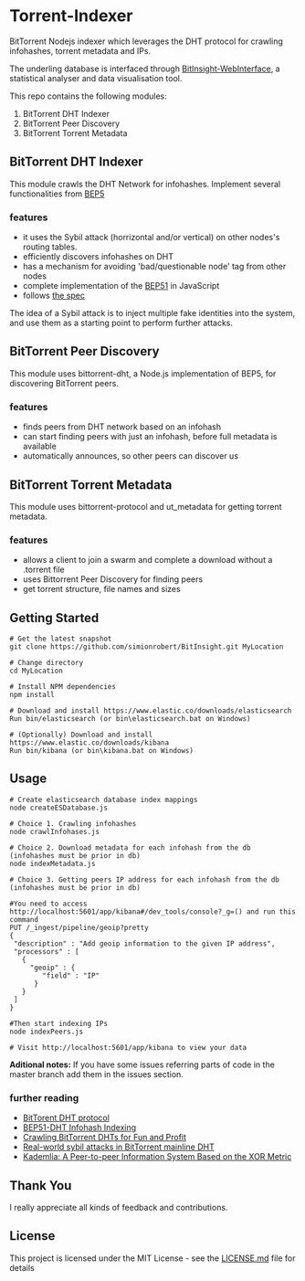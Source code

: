 # Torrent-Indexer
BitTorrent Nodejs indexer which leverages the DHT protocol for crawling infohashes, torrent metadata and IPs.

The underling database is interfaced through [BitInsight-WebInterface](https://github.com/simionrobert/BitInsight-WebInterface.git),
a statistical analyser and data visualisation tool.

This repo contains the following modules:

1. BitTorrent DHT Indexer
2. BitTorrent Peer Discovery
3. BitTorrent Torrent Metadata

## BitTorrent DHT Indexer

This module crawls the DHT Network for infohashes. Implement several functionalities from [BEP5](http://www.bittorrent.org/beps/bep_0005.html)

### features
* it uses the Sybil attack (horrizontal and/or vertical) on other nodes's routing tables. 
* efficiently discovers infohashes on DHT
* has a mechanism for avoiding 'bad/questionable node' tag from other nodes
* complete implementation of the [BEP51](http://www.bittorrent.org/beps/bep_0051.html) in JavaScript
* follows [the spec](http://www.bittorrent.org/beps/bep_0051.html)

The idea of a Sybil attack is to inject multiple fake identities into the system, and use them as a starting point to perform further attacks.

## BitTorrent Peer Discovery

This module uses bittorrent-dht, a Node.js implementation of BEP5, for discovering BitTorrent peers.

### features
* finds peers from DHT network based on an infohash
* can start finding peers with just an infohash, before full metadata is available
* automatically announces, so other peers can discover us

## BitTorrent Torrent Metadata

This module uses bittorrent-protocol and ut_metadata for getting torrent metadata.

### features
* allows a client to join a swarm and complete a download without a .torrent file
* uses Bittorrent Peer Discovery for finding peers
* get torrent structure, file names and sizes

## Getting Started

```
# Get the latest snapshot
git clone https://github.com/simionrobert/BitInsight.git MyLocation

# Change directory
cd MyLocation

# Install NPM dependencies
npm install

# Download and install https://www.elastic.co/downloads/elasticsearch 
Run bin/elasticsearch (or bin\elasticsearch.bat on Windows)

# (Optionally) Download and install https://www.elastic.co/downloads/kibana
Run bin/kibana (or bin\kibana.bat on Windows)
```

## Usage

```
# Create elasticsearch database index mappings
node createESDatabase.js

# Choice 1. Crawling infohashes
node crawlInfohases.js

# Choice 2. Download metadata for each infohash from the db (infohashes must be prior in db)
node indexMetadata.js

# Choice 3. Getting peers IP address for each infohash from the db (infohashes must be prior in db)

#You need to access http://localhost:5601/app/kibana#/dev_tools/console?_g=() and run this command
PUT /_ingest/pipeline/geoip?pretty
{
 "description" : "Add geoip information to the given IP address",
 "processors" : [
   {
     "geoip" : {
        "field" : "IP"
      }
   }
 ]
}

#Then start indexing IPs
node indexPeers.js

# Visit http://localhost:5601/app/kibana to view your data
```

**Aditional notes:**
If you have some issues referring parts of code in the master branch add them in the issues section.

### further reading
* [BitTorent DHT protocol](http://www.bittorrent.org/beps/bep_0005.html)
* [BEP51-DHT Infohash Indexing](http://www.bittorrent.org/beps/bep_0051.html)
* [Crawling BitTorrent DHTs for Fun and Profit](https://www.usenix.org/legacy/event/woot10/tech/full_papers/Wolchok.pdf)
* [Real-world sybil attacks in BitTorrent mainline DHT](https://www.researchgate.net/profile/Liang_Wang84/publication/261046350_Real-world_sybil_attacks_in_BitTorrent_mainline_DHT/links/550808160cf27e990e08c7bb/Real-world-sybil-attacks-in-BitTorrent-mainline-DHT.pdf)
* [Kademlia: A Peer-to-peer Information System Based on the XOR Metric](http://www.ic.unicamp.br/~bit/ensino/mo809_1s13/papers/P2P/Kademlia-%20A%20Peer-to-Peer%20Information%20System%20Based%20on%20the%20XOR%20Metric%20.pdf)

## Thank You
I really appreciate all kinds of feedback and contributions.

## License

This project is licensed under the MIT License - see the [LICENSE.md](LICENSE.md) file for details
